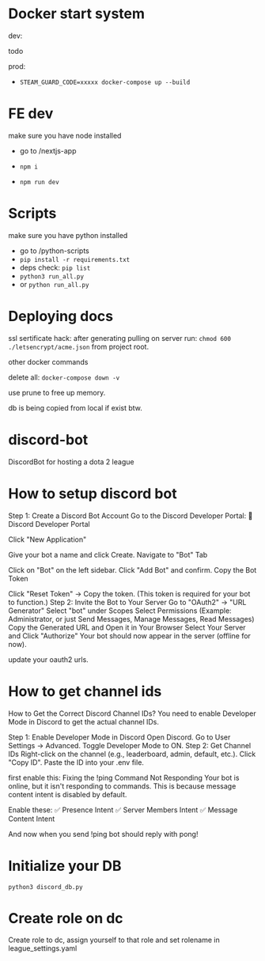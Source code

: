 # Docker start system

dev:

todo

prod:

- `STEAM_GUARD_CODE=xxxxx docker-compose up --build`

# FE dev

make sure you have node installed

- go to /nextjs-app

- `npm i`
- `npm run dev`

# Scripts

make sure you have python installed

- go to /python-scripts
- `pip install -r requirements.txt`
- deps check: `pip list`
- `python3 run_all.py`
- or `python run_all.py`

# Deploying docs

ssl sertificate hack:
after generating pulling on server run:
`chmod 600 ./letsencrypt/acme.json`
from project root.

other docker commands

delete all:
`docker-compose down -v`

use prune to free up memory.

db is being copied from local if exist btw.

# discord-bot

DiscordBot for hosting a dota 2 league

# How to setup discord bot

Step 1: Create a Discord Bot Account
Go to the Discord Developer Portal:
🔗 Discord Developer Portal

Click "New Application"

Give your bot a name and click Create.
Navigate to "Bot" Tab

Click on "Bot" on the left sidebar.
Click "Add Bot" and confirm.
Copy the Bot Token

Click "Reset Token" → Copy the token.
(This token is required for your bot to function.)
Step 2: Invite the Bot to Your Server
Go to "OAuth2" → "URL Generator"
Select "bot" under Scopes
Select Permissions (Example: Administrator, or just Send Messages, Manage Messages, Read Messages)
Copy the Generated URL and Open it in Your Browser
Select Your Server and Click "Authorize"
Your bot should now appear in the server (offline for now).

update your oauth2 urls.

# How to get channel ids

How to Get the Correct Discord Channel IDs?
You need to enable Developer Mode in Discord to get the actual channel IDs.

Step 1: Enable Developer Mode in Discord
Open Discord.
Go to User Settings → Advanced.
Toggle Developer Mode to ON.
Step 2: Get Channel IDs
Right-click on the channel (e.g., leaderboard, admin, default, etc.).
Click "Copy ID".
Paste the ID into your .env file.

first enable this:
Fixing the !ping Command Not Responding
Your bot is online, but it isn't responding to commands.
This is because message content intent is disabled by default.

Enable these: ✅ Presence Intent
✅ Server Members Intent
✅ Message Content Intent

And now when you send !ping bot should reply with pong!

# Initialize your DB

`python3 discord_db.py`

# Create role on dc

Create role to dc, assign yourself to that role and set rolename in league_settings.yaml
